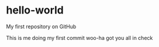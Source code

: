 hello-world
===========

My first repository on GitHub

This is me doing my first commit woo-ha got you all in check
